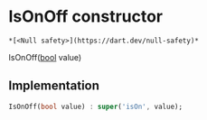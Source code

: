 


# IsOnOff constructor




    *[<Null safety>](https://dart.dev/null-safety)*



IsOnOff([bool](https://api.flutter.dev/flutter/dart-core/bool-class.html) value)





## Implementation

```dart
IsOnOff(bool value) : super('isOn', value);
```







